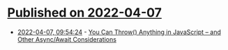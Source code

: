 # [Published on 2022-04-07](index.md)

* [2022-04-07, 09:54:24](https://news.ycombinator.com/item?id=30942556) - [You Can Throw() Anything in JavaScript – and Other Async/Await Considerations](https://www.bennadel.com/blog/4210-you-can-throw-anything-in-javascript-and-other-async-await-considerations.htm)
